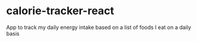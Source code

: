 # calorie-tracker-react
App to track my daily energy intake based on a list of foods I eat on a daily basis
